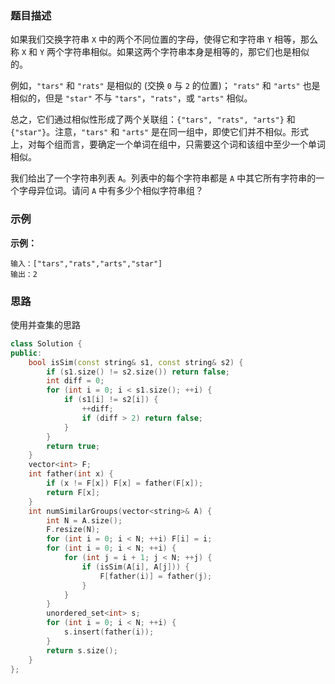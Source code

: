 ### 题目描述

如果我们交换字符串 `X` 中的两个不同位置的字母，使得它和字符串 `Y` 相等，那么称 `X` 和 `Y` 两个字符串相似。如果这两个字符串本身是相等的，那它们也是相似的。

例如，`"tars"` 和 `"rats"` 是相似的 (交换 `0` 与 `2` 的位置)； `"rats"` 和 `"arts"` 也是相似的，但是 `"star"` 不与 `"tars"`，`"rats"`，或 `"arts"` 相似。

总之，它们通过相似性形成了两个关联组：`{"tars", "rats", "arts"}` 和 `{"star"}`。注意，`"tars"` 和 `"arts"` 是在同一组中，即使它们并不相似。形式上，对每个组而言，要确定一个单词在组中，只需要这个词和该组中至少一个单词相似。

我们给出了一个字符串列表 `A`。列表中的每个字符串都是 `A` 中其它所有字符串的一个字母异位词。请问 `A` 中有多少个相似字符串组？

### 示例

**示例：**

```
输入：["tars","rats","arts","star"]
输出：2
```

### 思路

使用并查集的思路

```C++
class Solution {
public:
    bool isSim(const string& s1, const string& s2) {
        if (s1.size() != s2.size()) return false;
        int diff = 0;
        for (int i = 0; i < s1.size(); ++i) {
            if (s1[i] != s2[i]) {
                ++diff;
                if (diff > 2) return false;
            }
        }
        return true;
    }
    vector<int> F;
    int father(int x) {
        if (x != F[x]) F[x] = father(F[x]);
        return F[x];
    }
    int numSimilarGroups(vector<string>& A) {
        int N = A.size();
        F.resize(N);
        for (int i = 0; i < N; ++i) F[i] = i;
        for (int i = 0; i < N; ++i) {
            for (int j = i + 1; j < N; ++j) {
                if (isSim(A[i], A[j])) {
                    F[father(i)] = father(j);
                }
            }
        }
        unordered_set<int> s;
        for (int i = 0; i < N; ++i) {
            s.insert(father(i));
        }
        return s.size();
    }
};
```

